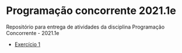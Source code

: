 # Programação concorrente 2021.1e

Repositório para entrega de atividades da disciplina Programação Concorrente - 2021.1e

* [Exercício 1](./exercicio1)